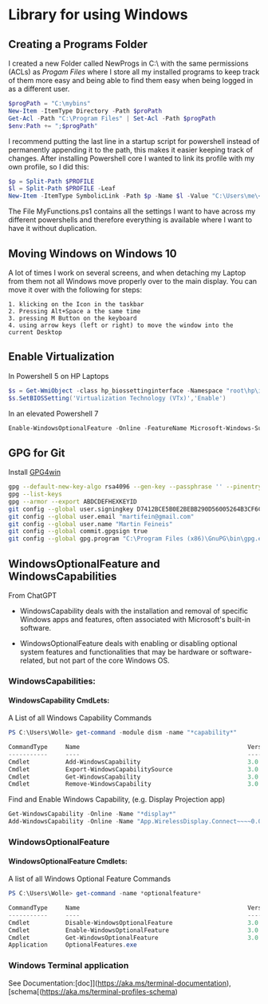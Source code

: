 # Library for using Windows
## Creating a Programs Folder
I created a new Folder called NewProgs in C:\ with the same permissions (ACLs) as _Progam Files_ where I store all my installed programs to keep track of them more easy and being able to find them easy when being logged in as a different user.
```powershell
$progPath = "C:\mybins"
New-Item -ItemType Directory -Path $proPath
Get-Acl -Path "C:\Program Files" | Set-Acl -Path $progPath
$env:Path += ";$progPath"
```
I recommend putting the last line in a startup script for powershell instead of permanently appending it to the path, this makes it easier keeping track of changes.
After installing Powershell core I wanted to link its profile with my own profile, so I did this:
```powershell
$p = Split-Path $PROFILE
$l = Split-Path $PROFILE -Leaf
New-Item -ItemType SymbolicLink -Path $p -Name $l -Value "C:\Users\me\<path>\MyFunctions.ps1"
```
The File MyFunctions.ps1 contains all the settings I want to have across my different powershells and therefore everything is available where I want to have it without duplication.
## Moving Windows on Windows 10
A lot of times I work on several screens, and when detaching my Laptop from them not all Windows move properly over to the main display. You can move it over with the following for steps:    
```
1. klicking on the Icon in the taskbar  
2. Pressing Alt+Space a the same time  
3. pressing M Button on the keyboard  
4. using arrow keys (left or right) to move the window into the current Desktop  
```
## Enable Virtualization
In Powershell 5 on HP Laptops
```powershell
$s = Get-WmiObject -class hp_biossettinginterface -Namespace "root\hp\instrumentedbios"
$s.SetBIOSSetting('Virtualization Technology (VTx)','Enable')
```
In an elevated Powershell 7
```powershell
Enable-WindowsOptionalFeature -Online -FeatureName Microsoft-Windows-Subsystem-Linux
```
## GPG for Git
Install [GPG4win](https://www.gnupg.org/download/)
```sh
gpg --default-new-key-algo rsa4096 --gen-key --passphrase '' --pinentry-mode=loopback
gpg --list-keys
gpg --armor --export ABDCDEFHEXKEYID
git config --global user.signingkey D7412BCE5B0E2BEBB290D56005264B3CF6CE5B45
git config --global user.email "martifein@gmail.com"
git config --global user.name "Martin Feineis"
git config --global commit.gpgsign true
git config --global gpg.program "C:\Program Files (x86)\GnuPG\bin\gpg.exe"
```
## WindowsOptionalFeature and WindowsCapabilities
From ChatGPT
* WindowsCapability deals with the installation and removal of specific Windows apps and features, often associated with Microsoft's built-in software.

* WindowsOptionalFeature deals with enabling or disabling optional system features and functionalities that may be hardware or software-related, but not part of the core Windows OS.
### WindowsCapabilities:
#### WindowsCapability CmdLets:
A List of all Windows Capability Commands
```powershell
PS C:\Users\Wolle> get-command -module dism -name "*capability*"

CommandType     Name                                               Version    Source
-----------     ----                                               -------    ------
Cmdlet          Add-WindowsCapability                              3.0        dism
Cmdlet          Export-WindowsCapabilitySource                     3.0        dism
Cmdlet          Get-WindowsCapability                              3.0        dism
Cmdlet          Remove-WindowsCapability                           3.0        dism
```
Find and Enable Windows Capability, (e.g. Display Projection app)
```powershell
Get-WindowsCapability -Online -Name "*display*"
Add-WindowsCapability -Online -Name "App.WirelessDisplay.Connect~~~~0.0.1.0"
```
### WindowsOptionalFeature
#### WindowsOptionalFeature Cmdlets:
A list of all Windows Optional Feature Commands
```powershell
PS C:\Users\Wolle> get-command -name *optionalfeature*

CommandType     Name                                               Version    Source
-----------     ----                                               -------    ------
Cmdlet          Disable-WindowsOptionalFeature                     3.0        Dism
Cmdlet          Enable-WindowsOptionalFeature                      3.0        Dism
Cmdlet          Get-WindowsOptionalFeature                         3.0        Dism
Application     OptionalFeatures.exe
```
### Windows Terminal application

See Documentation:[doc]](https://aka.ms/terminal-documentation), [schema[(https://aka.ms/terminal-profiles-schema)

